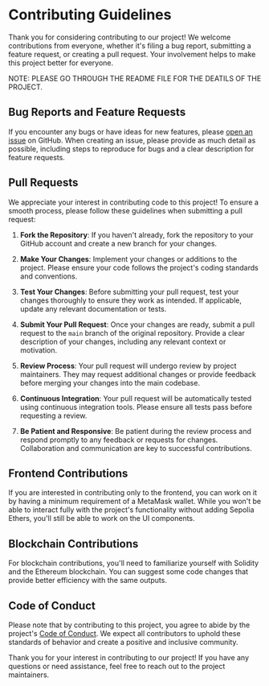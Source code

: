 # Contributing Guidelines

Thank you for considering contributing to our project! We welcome contributions from everyone, whether it's filing a bug report, submitting a feature request, or creating a pull request. Your involvement helps to make this project better for everyone.

NOTE: PLEASE GO THROUGH THE README FILE FOR THE DEATILS OF THE PROJECT.

## Bug Reports and Feature Requests

If you encounter any bugs or have ideas for new features, please [open an issue](https://github.com/your_username/your_project/issues/new) on GitHub. When creating an issue, please provide as much detail as possible, including steps to reproduce for bugs and a clear description for feature requests.

## Pull Requests

We appreciate your interest in contributing code to this project! To ensure a smooth process, please follow these guidelines when submitting a pull request:

1. **Fork the Repository**: If you haven't already, fork the repository to your GitHub account and create a new branch for your changes.

2. **Make Your Changes**: Implement your changes or additions to the project. Please ensure your code follows the project's coding standards and conventions.

3. **Test Your Changes**: Before submitting your pull request, test your changes thoroughly to ensure they work as intended. If applicable, update any relevant documentation or tests.

4. **Submit Your Pull Request**: Once your changes are ready, submit a pull request to the `main` branch of the original repository. Provide a clear description of your changes, including any relevant context or motivation.

5. **Review Process**: Your pull request will undergo review by project maintainers. They may request additional changes or provide feedback before merging your changes into the main codebase.

6. **Continuous Integration**: Your pull request will be automatically tested using continuous integration tools. Please ensure all tests pass before requesting a review.

7. **Be Patient and Responsive**: Be patient during the review process and respond promptly to any feedback or requests for changes. Collaboration and communication are key to successful contributions.

## Frontend Contributions

If you are interested in contributing only to the frontend, you can work on it by having a minimum requirement of a MetaMask wallet. While you won't be able to interact fully with the project's functionality without adding Sepolia Ethers, you'll still be able to work on the UI components. 

## Blockchain Contributions

For blockchain contributions, you'll need to familiarize yourself with Solidity and the Ethereum blockchain. You can suggest some code changes that provide better efficiency with the same outputs.

## Code of Conduct

Please note that by contributing to this project, you agree to abide by the project's [Code of Conduct](CODE_OF_CONDUCT.md). We expect all contributors to uphold these standards of behavior and create a positive and inclusive community.

Thank you for your interest in contributing to our project! If you have any questions or need assistance, feel free to reach out to the project maintainers.
